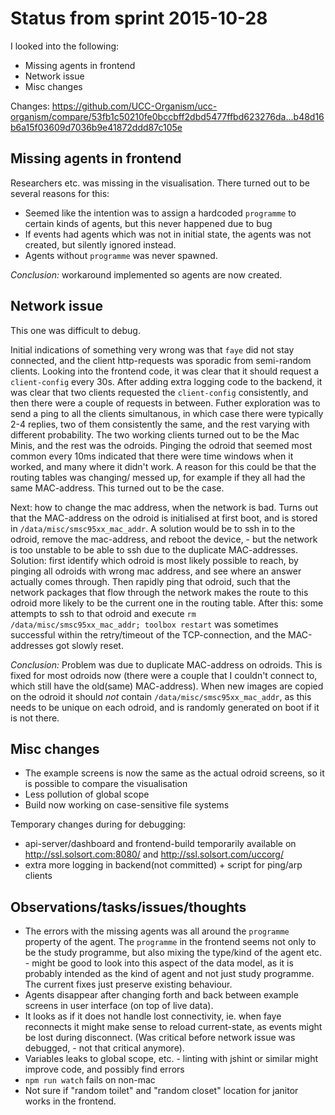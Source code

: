 # Status from sprint 2015-10-28

I looked into the following:

- Missing agents in frontend
- Network issue
- Misc changes

Changes: https://github.com/UCC-Organism/ucc-organism/compare/53fb1c50210fe0bccbff2dbd5477ffbd623276da...b48d16b6a15f03609d7036b9e41872ddd87c105e

## Missing agents in frontend

Researchers etc. was missing in the visualisation. There turned out to be several reasons for this:

- Seemed like the intention was to assign a hardcoded `programme` to certain kinds of agents, but this never happened due to bug
- If events had agents which was not in initial state, the agents was not created, but silently ignored instead.
- Agents without `programme` was never spawned.

*Conclusion:* workaround implemented so agents are now created. 

## Network issue

This one was difficult to debug.

Initial indications of something very wrong was that `faye` did not stay connected, and the client http-requests was sporadic from semi-random clients. Looking into the frontend code, it was clear that it should request a `client-config` every 30s. After adding extra logging code to the backend, it was clear that two clients requested the `client-config` consistently, and then there were a couple of requests in between. Futher exploration was to send a ping to all the clients simultanous, in which case there were typically 2-4 replies, two of them consistently the same, and the rest varying with different probability. The two working clients turned out to be the Mac Minis, and the rest was the odroids. Pinging the odroid that seemed most common every 10ms indicated that there were time windows when it worked, and many where it didn't work. A reason for this could be that the routing tables was changing/ messed up, for example if they all had the same MAC-address. This turned out to be the case.

Next: how to change the mac address, when the network is bad. Turns out that the MAC-address on the odroid is initialised at first boot, and is stored in `/data/misc/smsc95xx_mac_addr`. A solution would be to ssh in to the odroid, remove the mac-address, and reboot the device, - but the network is too unstable to be able to ssh due to the duplicate MAC-addresses. Solution: first identify which odroid is most likely possible to reach, by pinging all odroids with wrong mac address, and see where an answer actually comes through. Then rapidly ping that odroid, such that the network packages that flow through the network makes the route to this odroid more likely to be the current one in the routing table. After this: some attempts to ssh to that odroid and execute `rm /data/misc/smsc95xx_mac_addr; toolbox restart` was sometimes successful within the retry/timeout of the TCP-connection, and the MAC-addresses got slowly reset.

*Conclusion:* Problem was due to duplicate MAC-address on odroids. This is fixed for most odroids now (there were a couple that I couldn't connect to, which still have the old(same) MAC-address). When new images are copied on the odroid it should _not_ contain `/data/misc/smsc95xx_mac_addr`, as this needs to be unique on each odroid, and is randomly generated on boot if it is not there. 

## Misc changes

- The example screens is now the same as the actual odroid screens, so it is possible to compare the visualisation
- Less pollution of global scope
- Build now working on case-sensitive file systems

Temporary changes during for debugging:

- api-server/dashboard and frontend-build temporarily available on http://ssl.solsort.com:8080/ and http://ssl.solsort.com/uccorg/
- extra more logging in backend(not committed) + script for ping/arp clients

## Observations/tasks/issues/thoughts

- The errors with the missing agents was all around the `programme` property of the agent. The `programme` in the frontend seems not only to be the study programme, but also mixing the type/kind of the agent etc. - might be good to look into this aspect of the data model, as it is probably intended as the kind of agent and not just study programme. The current fixes just preserve existing behaviour.
- Agents disappear after changing forth and back between example screens in user interface (on top of live data).
- It looks as if it does not handle lost connectivity, ie. when faye reconnects it might make sense to reload current-state, as events might be lost during disconnect. (Was critical before network issue was debugged, - not that critical anymore).
- Variables leaks to global scope, etc. - linting with jshint or similar might improve code, and possibly find errors
- `npm run watch` fails on non-mac
- Not sure if "random toilet" and "random closet" location for janitor works in the frontend.
